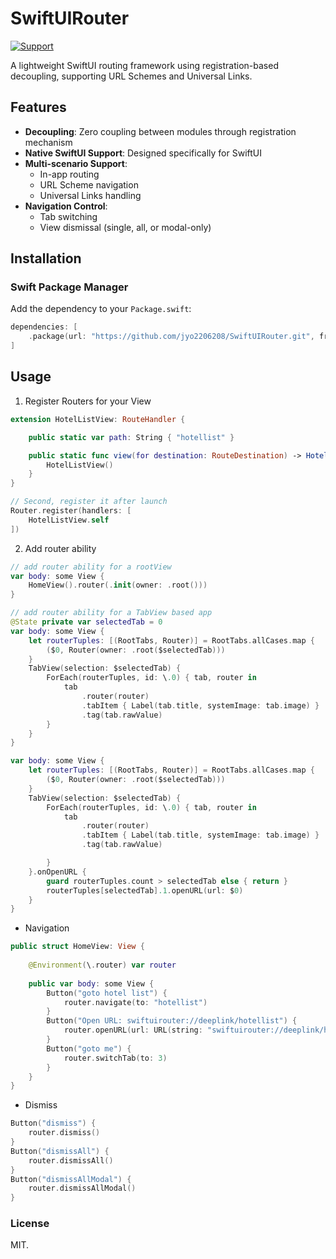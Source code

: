 # SwiftUIRouter

[![Support](https://img.shields.io/badge/support-iOS%2017%2B-blue.svg?style=flat)](https://www.apple.com/nl/ios/)&nbsp;

A lightweight SwiftUI routing framework using registration-based decoupling, supporting URL Schemes and Universal Links.


## Features

- **Decoupling**: Zero coupling between modules through registration mechanism
- **Native SwiftUI Support**: Designed specifically for SwiftUI
- **Multi-scenario Support**:
  - In-app routing
  - URL Scheme navigation
  - Universal Links handling
- **Navigation Control**:
  - Tab switching
  - View dismissal (single, all, or modal-only)

## Installation

### Swift Package Manager

Add the dependency to your `Package.swift`:

```swift
dependencies: [
    .package(url: "https://github.com/jyo2206208/SwiftUIRouter.git", from: "x.x.x")
]
```

## Usage
1. Register Routers for your View

```swift
extension HotelListView: RouteHandler {

    public static var path: String { "hotellist" }

    public static func view(for destination: RouteDestination) -> HotelListView? {
        HotelListView()
    }
}

```
```swift
// Second, register it after launch
Router.register(handlers: [
    HotelListView.self
])
```

2. Add router ability

```swift
// add router ability for a rootView
var body: some View {
    HomeView().router(.init(owner: .root()))
}

```
```swift
// add router ability for a TabView based app
@State private var selectedTab = 0
var body: some View {
    let routerTuples: [(RootTabs, Router)] = RootTabs.allCases.map {
        ($0, Router(owner: .root($selectedTab)))
    }
    TabView(selection: $selectedTab) {
        ForEach(routerTuples, id: \.0) { tab, router in
            tab
                .router(router)
                .tabItem { Label(tab.title, systemImage: tab.image) }
                .tag(tab.rawValue)
        }
    }
}
```
```swift
var body: some View {
    let routerTuples: [(RootTabs, Router)] = RootTabs.allCases.map {
        ($0, Router(owner: .root($selectedTab)))
    }
    TabView(selection: $selectedTab) {
        ForEach(routerTuples, id: \.0) { tab, router in
            tab
                .router(router)
                .tabItem { Label(tab.title, systemImage: tab.image) }
                .tag(tab.rawValue)

        }
    }.onOpenURL {
        guard routerTuples.count > selectedTab else { return }
        routerTuples[selectedTab].1.openURL(url: $0)
    }
}
```


 * Navigation

```swift
public struct HomeView: View {
    
    @Environment(\.router) var router
    
    public var body: some View {
        Button("goto hotel list") {
            router.navigate(to: "hotellist")
        }
        Button("Open URL: swiftuirouter://deeplink/hotellist") {
            router.openURL(url: URL(string: "swiftuirouter://deeplink/hotellist")!)
        }
        Button("goto me") {
            router.switchTab(to: 3)
        }
    }
}
```

 * Dismiss

```swift
Button("dismiss") {
    router.dismiss()
}
Button("dismissAll") {
    router.dismissAll()
}
Button("dismissAllModal") {
    router.dismissAllModal()
}
```



### License

MIT.
